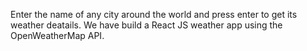 Enter the name of any city around the world and press enter to get its weather deatails.
We have build a React JS weather app using the OpenWeatherMap API.
